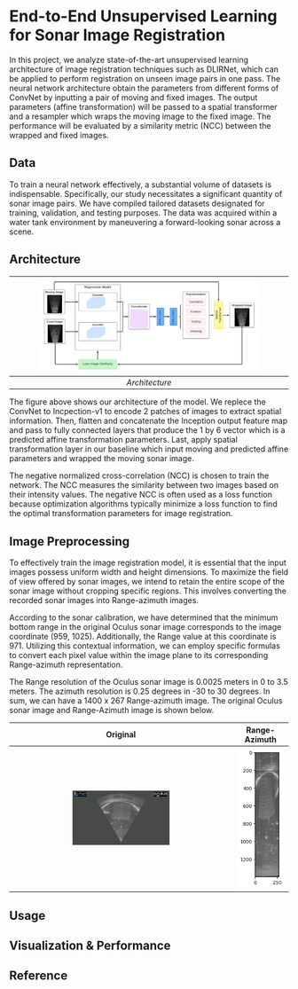 # End-to-End Unsupervised Learning for Sonar Image Registration
In this project, we analyze state-of-the-art unsupervised learning architecture of image registration techniques such as DLIRNet, which can be applied to perform registration on unseen image pairs in one pass. The neural network architecture obtain the parameters from different forms of ConvNet by inputting a pair of moving and fixed images. The output parameters (affine transformation) will be passed to a spatial transformer and a resampler which wraps the moving image to the fixed image. The performance will be evaluated by a similarity metric (NCC) between the wrapped and fixed images.

## Data
To train a neural network effectively, a substantial volume of datasets is indispensable. Specifically, our study necessitates a significant quantity of sonar image pairs. We have compiled tailored datasets designated for training, validation, and testing purposes. The data was acquired within a water tank environment by maneuvering a forward-looking sonar across a scene.

## Architecture
| <img src="./figures/AIRNet.png" width="80%">| 
|:--:| 
| *Architecture* |

The figure above shows our architecture of the model. We replece the ConvNet to Incpection-v1 to encode 2 patches of images to extract spatial information. Then, flatten and concatenate the Inception output feature map and pass to fully connected layers that produce the 1 by 6 vector which is a predicted affine transformation parameters. Last, apply spatial transformation layer in our baseline which input moving and predicted affine parameters and wrapped the moving sonar image. 

The negative normalized cross-correlation (NCC) is chosen to train the network. The NCC measures the similarity between two images based on their intensity values. The negative NCC is often used as a loss function because optimization algorithms typically minimize a loss function to find the optimal transformation parameters for image registration.

## Image Preprocessing
To effectively train the image registration model, it is essential that the input images possess uniform width and height dimensions. To maximize the field of view offered by sonar images, we intend to retain the entire scope of the sonar image without cropping specific regions. This involves converting the recorded sonar images into Range-azimuth images. 

According to the sonar calibration, we have determined that the minimum bottom range in the original Oculus sonar image corresponds to the image coordinate (959, 1025). Additionally, the Range value at this coordinate is 971. Utilizing this contextual information, we can employ specific formulas to convert each pixel value within the image plane to its corresponding Range-azimuth representation.

The Range resolution of the Oculus sonar image is 0.0025 meters in 0 to 3.5 meters. The azimuth resolution is 0.25 degrees in -30 to 30 degrees. In sum, we can have a 1400 x 267 Range-azimuth image. The original Oculus sonar image and Range-Azimuth image is shown below.

Original |  Range-Azimuth 
:-------------------------:|:-------------------------:
<img src="./figures/Oculus3-6.jpg" width="45%">  |  <img src="./figures/RangeAzimuth.png"> 

## Usage

## Visualization & Performance

## Reference